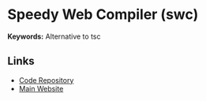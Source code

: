 # Speedy Web Compiler (swc)

**Keywords:** Alternative to tsc

## Links

- [Code Repository](https://github.com/swc-project/swc)
- [Main Website](https://swc.rs/)
